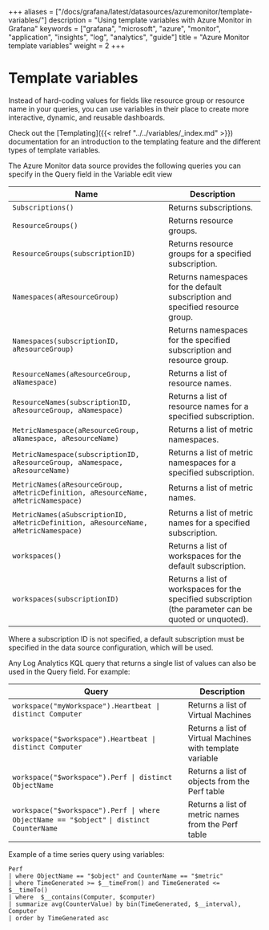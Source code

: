 +++
aliases = ["/docs/grafana/latest/datasources/azuremonitor/template-variables/"]
description = "Using template variables with Azure Monitor in Grafana"
keywords = ["grafana", "microsoft", "azure", "monitor", "application", "insights", "log", "analytics", "guide"]
title = "Azure Monitor template variables"
weight = 2
+++

# Template variables

Instead of hard-coding values for fields like resource group or resource name in your queries, you can use variables in their place to create more interactive, dynamic, and reusable dashboards.

Check out the [Templating]({{< relref "../../variables/_index.md" >}}) documentation for an introduction to the templating feature and the different
types of template variables.

The Azure Monitor data source provides the following queries you can specify in the Query field in the Variable edit view

| Name                                                                               | Description                                                                                            |
| ---------------------------------------------------------------------------------- | ------------------------------------------------------------------------------------------------------ |
| `Subscriptions()`                                                                  | Returns subscriptions.                                                                                 |
| `ResourceGroups()`                                                                 | Returns resource groups.                                                                               |
| `ResourceGroups(subscriptionID)`                                                   | Returns resource groups for a specified subscription.                                                  |
| `Namespaces(aResourceGroup)`                                                       | Returns namespaces for the default subscription and specified resource group.                          |
| `Namespaces(subscriptionID, aResourceGroup)`                                       | Returns namespaces for the specified subscription and resource group.                                  |
| `ResourceNames(aResourceGroup, aNamespace)`                                        | Returns a list of resource names.                                                                      |
| `ResourceNames(subscriptionID, aResourceGroup, aNamespace)`                        | Returns a list of resource names for a specified subscription.                                         |
| `MetricNamespace(aResourceGroup, aNamespace, aResourceName)`                       | Returns a list of metric namespaces.                                                                   |
| `MetricNamespace(subscriptionID, aResourceGroup, aNamespace, aResourceName)`       | Returns a list of metric namespaces for a specified subscription.                                      |
| `MetricNames(aResourceGroup, aMetricDefinition, aResourceName, aMetricNamespace)`  | Returns a list of metric names.                                                                        |
| `MetricNames(aSubscriptionID, aMetricDefinition, aResourceName, aMetricNamespace)` | Returns a list of metric names for a specified subscription.                                           |
| `workspaces()`                                                                     | Returns a list of workspaces for the default subscription.                                             |
| `workspaces(subscriptionID)`                                                       | Returns a list of workspaces for the specified subscription (the parameter can be quoted or unquoted). |

Where a subscription ID is not specified, a default subscription must be specified in the data source configuration, which will be used.

Any Log Analytics KQL query that returns a single list of values can also be used in the Query field. For example:

| Query                                                                                     | Description                                               |
| ----------------------------------------------------------------------------------------- | --------------------------------------------------------- |
| `workspace("myWorkspace").Heartbeat \| distinct Computer`                                 | Returns a list of Virtual Machines                        |
| `workspace("$workspace").Heartbeat \| distinct Computer`                                  | Returns a list of Virtual Machines with template variable |
| `workspace("$workspace").Perf \| distinct ObjectName`                                     | Returns a list of objects from the Perf table             |
| `workspace("$workspace").Perf \| where ObjectName == "$object"` `\| distinct CounterName` | Returns a list of metric names from the Perf table        |

Example of a time series query using variables:

```kusto
Perf
| where ObjectName == "$object" and CounterName == "$metric"
| where TimeGenerated >= $__timeFrom() and TimeGenerated <= $__timeTo()
| where  $__contains(Computer, $computer)
| summarize avg(CounterValue) by bin(TimeGenerated, $__interval), Computer
| order by TimeGenerated asc
```
